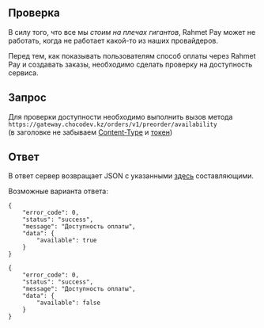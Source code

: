 ## Проверка

В силу того, что все мы _стоим на плечах гигантов_, Rahmet Pay может не работать, когда не работает какой-то из наших провайдеров.  

Перед тем, как показывать пользователям способ оплаты через Rahmet Pay и создавать заказы, необходимо сделать проверку на доступность сервиса.

## Запрос

Для проверки доступности необходимо выполнить вызов метода  
`https://gateway.chocodev.kz/orders/v1/preorder/availability`  
(в заголовке не забываем [Content-Type](/#_3) и [токен](/auth))  

## Ответ

В ответ сервер возвращает JSON с указанными [здесь](/#_4) составляющими.  

Возможные варианта ответа: 
```
{
    "error_code": 0,
    "status": "success",
    "message": "Доступность оплаты",
    "data": {
        "available": true
    }
}
```
```
{
    "error_code": 0,
    "status": "success",
    "message": "Доступность оплаты",
    "data": {
        "available": false
    }
}
```